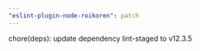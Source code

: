 ```yaml
---
"eslint-plugin-node-roikoren": patch
---
```


chore(deps): update dependency lint-staged to v12.3.5
